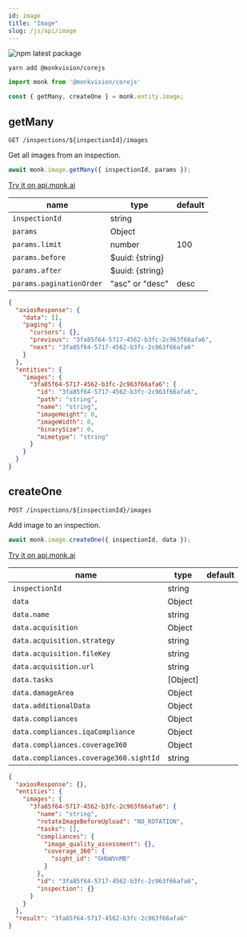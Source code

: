```yaml
---
id: image
title: "Image"
slug: /js/api/image
---
```


![npm latest package](https://img.shields.io/npm/v/@monkvision/corejs/latest.svg)

```yarn
yarn add @monkvision/corejs
```

```js
import monk from '@monkvision/corejs'

const { getMany, createOne } = monk.entity.image;
```

## getMany
`GET /inspections/${inspectionId}/images`

Get all images from an inspection.

```javascript
await monk.image.getMany({ inspectionId, params });
```

[Try it on api.monk.ai](https://api.monk.ai/v1/apidocs/#/Image/get_images_of_inspection)

| **name**                 | **type**        | **default** |
|--------------------------|-----------------|-------------|
| `inspectionId`           | string          |             |
| `params`                 | Object          |             |
| `params.limit`           | number          | 100         |
| `params.before`          | $uuid: {string} |             |
| `params.after`           | $uuid: {string} |             |
| `params.paginationOrder` | "asc" or "desc" | desc        |

```json
{
  "axiosResponse": {
    "data": [],
    "paging": {
      "cursors": {},
      "previous": "3fa85f64-5717-4562-b3fc-2c963f66afa6",
      "next": "3fa85f64-5717-4562-b3fc-2c963f66afa6"
    }
  },
  "entities": {
    "images": {
      "3fa85f64-5717-4562-b3fc-2c963f66afa6": {
        "id": "3fa85f64-5717-4562-b3fc-2c963f66afa6",
        "path": "string",
        "name": "string",
        "imageHeight": 0,
        "imageWidth": 0,
        "binarySize": 0,
        "mimetype": "string"
      }
    }
  }
}
```

## createOne
`POST /inspections/${inspectionId}/images`

Add image to an inspection.

```javascript
await monk.image.createOne({ inspectionId, data });
```

[Try it on api.monk.ai](https://api.monk.ai/v1/apidocs/#/Image/add_image_to_inspection)

| **name**                               | **type**   | **default** |
|----------------------------------------|------------|-------------|
| `inspectionId`                         | string     |             |
| `data`                                 | Object     |             |
| `data.name`                            | string     |             |
| `data.acquisition`                     | Object     |             |
| `data.acquisition.strategy`            | string     |             |
| `data.acquisition.fileKey`             | string     |             |
| `data.acquisition.url`                 | string     |             |
| `data.tasks`                           | \[Object\] |             |
| `data.damageArea`                      | Object     |             |
| `data.additionalData`                  | Object     |             |
| `data.compliances`                     | Object     |             |
| `data.compliances.iqaCompliance`       | Object     |             |
| `data.compliances.coverage360`         | Object     |             |
| `data.compliances.coverage360.sightId` | string     |             |

```json
{
  "axiosResponse": {},
  "entities": {
    "images": {
      "3fa85f64-5717-4562-b3fc-2c963f66afa6": {
        "name": "string",
        "rotateImageBeforeUpload": "NO_ROTATION",
        "tasks": [],
        "compliances": {
          "image_quality_assessment": {},
          "coverage_360": {
            "sight_id": "GHbWVnMB"
          }
        },
        "id": "3fa85f64-5717-4562-b3fc-2c963f66afa6",
        "inspection": {}
      }
    }
  },
  "result": "3fa85f64-5717-4562-b3fc-2c963f66afa6"
}
```
